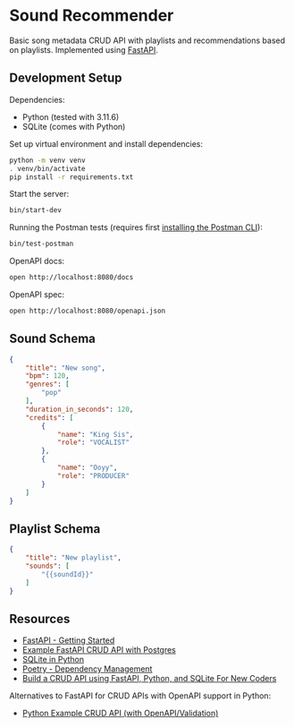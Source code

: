# Sound Recommender

Basic song metadata CRUD API with playlists and recommendations based on playlists. Implemented using [FastAPI](https://fastapi.tiangolo.com).

## Development Setup

Dependencies:

* Python (tested with 3.11.6)
* SQLite (comes with Python)

Set up virtual environment and install dependencies:

```sh
python -m venv venv
. venv/bin/activate
pip install -r requirements.txt
```

Start the server:

```sh
bin/start-dev
```

Running the Postman tests (requires first [installing the Postman CLI](https://learning.postman.com/docs/postman-cli/postman-cli-installation/)):

```sh
bin/test-postman
```

OpenAPI docs:

```sh
open http://localhost:8080/docs
```

OpenAPI spec:

```sh
open http://localhost:8080/openapi.json
```

## Sound Schema

```json
{
    "title": "New song",
    "bpm": 120,
    "genres": [
        "pop"
    ],
    "duration_in_seconds": 120,
    "credits": [
        {
            "name": "King Sis",
            "role": "VOCALIST"
        },
        {
            "name": "Ooyy",
            "role": "PRODUCER"
        }
    ]
}
```

## Playlist Schema

```json
{
    "title": "New playlist",
    "sounds": [
        "{{soundId}}"
    ]
}
```

## Resources

* [FastAPI - Getting Started](https://fastapi.tiangolo.com/#installation)
* [Example FastAPI CRUD API with Postgres](https://github.com/jeremyleonardo/books-crud-fastapi)
* [SQLite in Python](https://docs.python.org/3.11/library/sqlite3.html)
* [Poetry - Dependency Management](https://python-poetry.org)
* [Build a CRUD API using FastAPI, Python, and SQLite For New Coders](https://blog.stackademic.com/how-to-build-a-crud-api-using-fastapi-python-sqlite-for-new-coders-2d056333ea20)

Alternatives to FastAPI for CRUD APIs with OpenAPI support in Python:

* [Python Example CRUD API (with OpenAPI/Validation)](https://github.com/peter/python-content-api)
